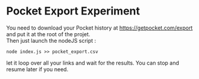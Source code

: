 # Pocket Export Experiment

You need to download your Pocket history at <https://getpocket.com/export> and put it at the root of the projet.  
Then just launch the nodeJS script :

```
node index.js >> pocket_export.csv
```

let it loop over all your links and wait for the results.
You can stop and resume later if you need.